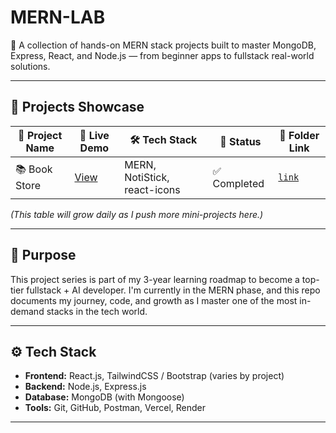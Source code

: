 # MERN-LAB
🚀 A collection of hands-on MERN stack projects built to master MongoDB, Express, React, and Node.js — from beginner apps to fullstack real-world solutions.

---

## 🚀 Projects Showcase

| 📁 Project Name | 🔗 Live Demo | 🛠️ Tech Stack | 📌 Status |📁 Folder Link |
|----------------|--------------|----------------|------------|------------|
| 📚 Book Store| [View](https://bookstore-three-navy.vercel.app/)  |MERN, NotiStick, react-icons| ✅ Completed | [`link`](./BookStore) |

_(This table will grow daily as I push more mini-projects here.)_
<!-- 🧪 Testing
🚧 In Progress -->
---

## 🧠 Purpose

This project series is part of my 3-year learning roadmap to become a top-tier fullstack + AI developer. I'm currently in the MERN phase, and this repo documents my journey, code, and growth as I master one of the most in-demand stacks in the tech world.

---

## ⚙️ Tech Stack

- **Frontend:** React.js, TailwindCSS / Bootstrap (varies by project)
- **Backend:** Node.js, Express.js
- **Database:** MongoDB (with Mongoose)
- **Tools:** Git, GitHub, Postman, Vercel, Render

---
